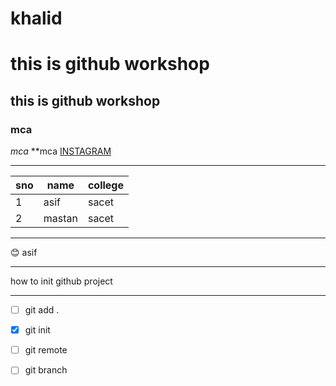 # khalid
# this is github workshop 
## this is github workshop
### mca 
_mca_
**mca
[INSTAGRAM](https://www.instagram.com/accounts/login/)
____
sno| name | college
---|------|-------
1  |asif  |sacet
2  |mastan|sacet
____
:blush:	asif
____
how to init github project 
_____
- [ ] git add .
- [x] git init
- [ ] git remote
- [ ] git branch



